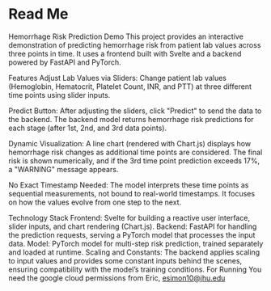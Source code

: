 # Read Me
Hemorrhage Risk Prediction Demo
This project provides an interactive demonstration of predicting hemorrhage risk from patient lab values across three points in time. It uses a frontend built with Svelte and a backend powered by FastAPI and PyTorch.

Features
Adjust Lab Values via Sliders:
Change patient lab values (Hemoglobin, Hematocrit, Platelet Count, INR, and PTT) at three different time points using slider inputs.

Predict Button:
After adjusting the sliders, click "Predict" to send the data to the backend. The backend model returns hemorrhage risk predictions for each stage (after 1st, 2nd, and 3rd data points).

Dynamic Visualization:
A line chart (rendered with Chart.js) displays how hemorrhage risk changes as additional time points are considered. The final risk is shown numerically, and if the 3rd time point prediction exceeds 17%, a "WARNING" message appears.

No Exact Timestamp Needed:
The model interprets these time points as sequential measurements, not bound to real-world timestamps. It focuses on how the values evolve from one step to the next.

Technology Stack
Frontend: Svelte for building a reactive user interface, slider inputs, and chart rendering (Chart.js).
Backend: FastAPI for handling the prediction requests, serving a PyTorch model that processes the input data.
Model: PyTorch model for multi-step risk prediction, trained separately and loaded at runtime.
Scaling and Constants: The backend applies scaling to input values and provides some constant inputs behind the scenes, ensuring compatibility with the model’s training conditions.
For Running
You need the google cloud permissions from Eric, esimon10@jhu.edu
